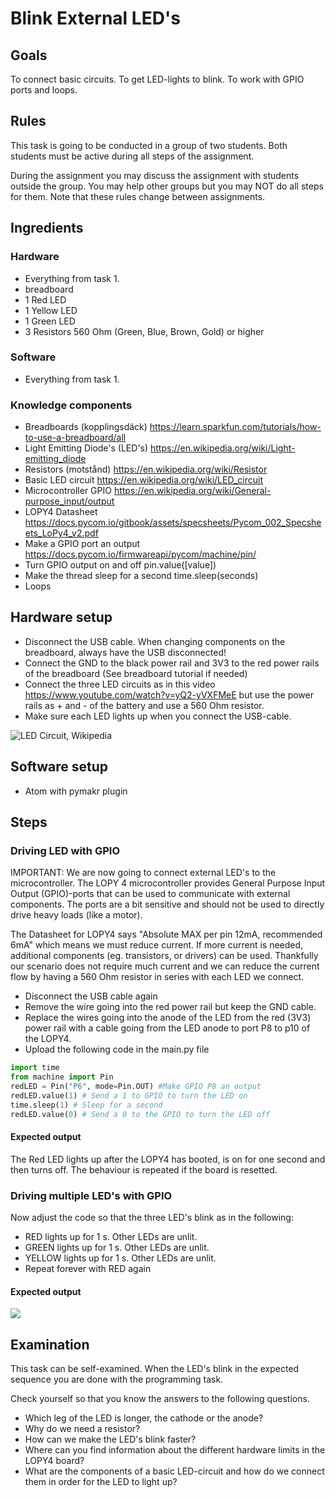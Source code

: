 # Blink External LED's

## Goals
To connect basic circuits.
To get LED-lights to blink.
To work with GPIO ports and loops.

## Rules

This task is going to be conducted in a group of two students. Both students must be active during all steps of the assignment.

During the assignment you may discuss the assignment with students outside the group. You may help other groups but you may NOT do all steps for them. Note that these rules change between assignments.

## Ingredients

### Hardware
 * Everything from task 1.
 * breadboard
 * 1 Red LED
 * 1 Yellow LED
 * 1 Green LED
 * 3 Resistors 560 Ohm (Green, Blue, Brown, Gold) or higher
 
### Software 
 * Everything from task 1.

### Knowledge components
 * Breadboards (kopplingsdäck) https://learn.sparkfun.com/tutorials/how-to-use-a-breadboard/all
 * Light Emitting Diode's (LED's) https://en.wikipedia.org/wiki/Light-emitting_diode
 * Resistors (motstånd) https://en.wikipedia.org/wiki/Resistor
 * Basic LED circuit https://en.wikipedia.org/wiki/LED_circuit
 * Microcontroller GPIO https://en.wikipedia.org/wiki/General-purpose_input/output
 * LOPY4 Datasheet https://docs.pycom.io/gitbook/assets/specsheets/Pycom_002_Specsheets_LoPy4_v2.pdf 
 * Make a GPIO port an output https://docs.pycom.io/firmwareapi/pycom/machine/pin/
 * Turn GPIO output on and off pin.value([value])
 * Make the thread sleep for a second  time.sleep(seconds)
 * Loops 

## Hardware setup

 * Disconnect the USB cable. When changing components on the breadboard, always have the USB disconnected!
 * Connect the GND to the black power rail and 3V3 to the red power rails of the breadboard (See breadboard tutorial if needed)
 * Connect the three LED circuits as in this video https://www.youtube.com/watch?v=yQ2-yVXFMeE but use the power rails as + and - of the battery and use a 560 Ohm resistor. 
 * Make sure each LED lights up when you connect the USB-cable. 
 
 ![LED Circuit, Wikipedia](https://upload.wikimedia.org/wikipedia/commons/thumb/c/c9/LED_circuit.svg/1200px-LED_circuit.svg.png)
 
## Software setup
 * Atom with pymakr plugin

## Steps

### Driving LED with GPIO  
IMPORTANT: We are now going to connect external LED's to the microcontroller. The LOPY 4 microcontroller provides General Purpose Input Output (GPIO)-ports that can be used to communicate with external components. The ports are a bit sensitive and should not be used to directly drive heavy loads (like a motor).

The Datasheet for LOPY4 says "Absolute MAX per pin 12mA, recommended 6mA" which means we must reduce current. If more current is needed, additional components (eg. transistors, or drivers) can be used. Thankfully our scenario does not require much current and we can reduce the current flow by having a 560 Ohm resistor in series with each LED we connect.

 * Disconnect the USB cable again
 * Remove the wire going into the red power rail but keep the GND cable.
 * Replace the wires going into the anode of the LED from the red (3V3) power rail with a cable going from the LED anode to port P8 to p10 of the LOPY4.
 * Upload the following code in the main.py file

```python
import time
from machine import Pin
redLED = Pin("P6", mode=Pin.OUT) #Make GPIO P8 an output
redLED.value(1) # Send a 1 to GPIO to turn the LED on
time.sleep(1) # Sleep for a second
redLED.value(0) # Send a 0 to the GPIO to turn the LED off
```
#### Expected output

The Red LED lights up after the LOPY4 has booted, is on for one second and then turns off. The behaviour is repeated if the board is resetted.

### Driving multiple LED's with GPIO

Now adjust the code so that the three LED's blink as in the following:
 * RED lights up for 1 s. Other LEDs are unlit.
 * GREEN lights up for 1 s. Other LEDs are unlit.
 * YELLOW lights up for 1 s. Other LEDs are unlit.
 * Repeat forever with RED again

#### Expected output
[![](http://img.youtube.com/vi/Wtd8pp-DW3w/0.jpg)](http://www.youtube.com/watch?v=Wtd8pp-DW3w "")

## Examination
This task can be self-examined. When the LED's blink in the expected sequence you are done with the programming task.

Check yourself so that you know the answers to the following questions.
 * Which leg of the LED is longer, the cathode or the anode?
 * Why do we need a resistor?
 * How can we make the LED's blink faster?
 * Where can you find information about the different hardware limits in the LOPY4 board?
 * What are the components of a basic LED-circuit and how do we connect them in order for the LED to light up?


